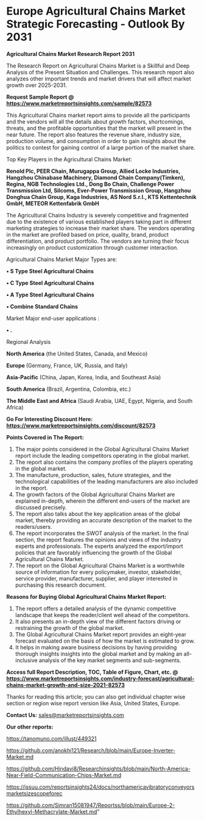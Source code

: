  # Europe Agricultural Chains Market Strategic Forecasting - Outlook By 2031

<strong>Agricultural Chains Market Research Report 2031</strong>

The Research Report on Agricultural Chains Market is a Skillful and Deep Analysis of the Present Situation and Challenges. This research report also analyzes other important trends and market drivers that will affect market growth over 2025-2031.

<strong>Request Sample Report @ <a href=https://www.marketreportsinsights.com/sample/82573>https://www.marketreportsinsights.com/sample/82573</a></strong>

This Agricultural Chains market report aims to provide all the participants and the vendors will all the details about growth factors, shortcomings, threats, and the profitable opportunities that the market will present in the near future. The report also features the revenue share, industry size, production volume, and consumption in order to gain insights about the politics to contest for gaining control of a large portion of the market share.

Top Key Players in the Agricultural Chains Market:

<strong>Renold Plc, PEER Chain, Murugappa Group, Allied Locke Industries, Hangzhou Chinabase Machinery, Diamond Chain Company(Timken), Regina, NGB Technologies Ltd., Dong Bo Chain, Challenge Power Transmission Ltd, Silcoms, Ever-Power Transmission Group, Hangzhou Donghua Chain Group, Kaga Industries, AS Nord S.r.l., KTS Kettentechnik GmbH, METEOR Kettenfabrik GmbH</strong>

The Agricultural Chains Industry is severely competitive and fragmented due to the existence of various established players taking part in different marketing strategies to increase their market share. The vendors operating in the market are profiled based on price, quality, brand, product differentiation, and product portfolio. The vendors are turning their focus increasingly on product customization through customer interaction.

Agricultural Chains Market Major Types are:

<strong>• S Type Steel Agricultural Chains

• C Type Steel Agricultural Chains

• A Type Steel Agricultural Chains

• Combine Standard Chains</strong>

Market Major end-user applications :

<strong>• .</strong>

Regional Analysis

</u><strong><b>North America</b></strong> (the United States, Canada, and Mexico)

<strong><b>Europe </b></strong>(Germany, France, UK, Russia, and Italy)

<strong><b>Asia-Pacific</b></strong> (China, Japan, Korea, India, and Southeast Asia)

<strong><b>South America</b></strong> (Brazil, Argentina, Colombia, etc.)

<strong><b>The Middle East and Africa</b></strong> (Saudi Arabia, UAE, Egypt, Nigeria, and South Africa)

<strong>Go For Interesting Discount Here: <a href=https://www.marketreportsinsights.com/discount/82573>https://www.marketreportsinsights.com/discount/82573</a></strong>

<strong>Points Covered in The Report:</strong>
<ol>
  <li>The major points considered in the Global Agricultural Chains Market report include the leading competitors operating in the global market.</li>
  <li>The report also contains the company profiles of the players operating in the global market.</li>
  <li>The manufacture, production, sales, future strategies, and the technological capabilities of the leading manufacturers are also included in the report.</li>
  <li>The growth factors of the Global Agricultural Chains Market are explained in-depth, wherein the different end-users of the market are discussed precisely.</li>
  <li>The report also talks about the key application areas of the global market, thereby providing an accurate description of the market to the readers/users.</li>
  <li>The report incorporates the SWOT analysis of the market. In the final section, the report features the opinions and views of the industry experts and professionals. The experts analyzed the export/import policies that are favorably influencing the growth of the Global Agricultural Chains Market.</li>
  <li>The report on the Global Agricultural Chains Market is a worthwhile source of information for every policymaker, investor, stakeholder, service provider, manufacturer, supplier, and player interested in purchasing this research document.</li>
</ol>
<strong>Reasons for Buying Global Agricultural Chains Market Report:</strong>

<ol>
  <li>The report offers a detailed analysis of the dynamic competitive landscape that keeps the reader/client well ahead of the competitors.</li>
  <li>It also presents an in-depth view of the different factors driving or restraining the growth of the global market.</li>
  <li>The Global Agricultural Chains Market report provides an eight-year forecast evaluated on the basis of how the market is estimated to grow.</li>
  <li>It helps in making aware business decisions by having providing thorough insights insights into the global market and by making an all-inclusive analysis of the key market segments and sub-segments.</li>
</ol>
<strong>Access full Report Description, TOC, Table of Figure, Chart, etc. @ <a href=https://www.marketreportsinsights.com/industry-forecast/agricultural-chains-market-growth-and-size-2021-82573>https://www.marketreportsinsights.com/industry-forecast/agricultural-chains-market-growth-and-size-2021-82573</a></strong>


Thanks for reading this article; you can also get individual chapter wise section or region wise report version like Asia, United States, Europe.

<strong>Contact Us:</strong>
sales@marketreportsinsights.com

<strong>Our other reports:</strong>

<a href=https://tanomuno.com/illust/449321>https://tanomuno.com/illust/449321</a>

<a href=https://github.com/anokhi121/Research/blob/main/Europe-Inverter-Market.md>https://github.com/anokhi121/Research/blob/main/Europe-Inverter-Market.md</a>

<a href=https://github.com/Hindavi8/Researchinsights/blob/main/North-America-Near-Field-Communication-Chips-Market.md>https://github.com/Hindavi8/Researchinsights/blob/main/North-America-Near-Field-Communication-Chips-Market.md</a>

<a href=https://issuu.com/reportsinsights24/docs/northamericavibratoryconveyorsmarketsizescopeforec>https://issuu.com/reportsinsights24/docs/northamericavibratoryconveyorsmarketsizescopeforec</a>

<a href=https://github.com/Simran15081947/Reportss/blob/main/Europe-2-Ethylhexyl-Methacrylate-Market.md>https://github.com/Simran15081947/Reportss/blob/main/Europe-2-Ethylhexyl-Methacrylate-Market.md</a>"

